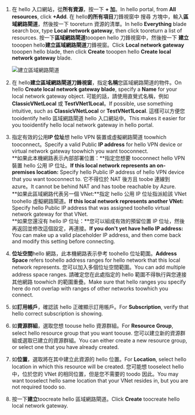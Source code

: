 1. <span data-ttu-id="7c446-101">在 hello 入口網站，從**所有資源**，按一下  **+ 加**。</span><span class="sxs-lookup"><span data-stu-id="7c446-101">In hello portal, from **All resources**, click **+Add**.</span></span> <span data-ttu-id="7c446-102">在 hello**的所有項目**刀鋒視窗中 搜尋 方塊中，輸入**區域網路閘道**，然後按一下 tooreturn 資源的清單。</span><span class="sxs-lookup"><span data-stu-id="7c446-102">In hello **Everything** blade search box, type **Local network gateway**, then click tooreturn a list of resources.</span></span> <span data-ttu-id="7c446-103">按一下**區域網路閘道**tooopen hello 刀鋒視窗中，然後按一下 **建立**tooopen hello**建立區域網路閘道**刀鋒視窗。</span><span class="sxs-lookup"><span data-stu-id="7c446-103">Click **Local network gateway** tooopen hello blade, then click **Create** tooopen hello **Create local network gateway** blade.</span></span>
   
    ![建立區域網路閘道](./media/vpn-gateway-add-lng-rm-portal-include/lng.png)

2. <span data-ttu-id="7c446-105">在 hello**建立區域網路閘道刀鋒視窗**，指定**名稱**您區域網路閘道的物件。</span><span class="sxs-lookup"><span data-stu-id="7c446-105">On hello **Create local network gateway blade**, specify a **Name** for your local network gateway object.</span></span> <span data-ttu-id="7c446-106">可能的話，請使用直覺式名稱，例如 **ClassicVNetLocal** 或 **TestVNet1Local**。</span><span class="sxs-lookup"><span data-stu-id="7c446-106">If possible, use something intuitive, such as **ClassicVNetLocal** or **TestVNet1Local**.</span></span> <span data-ttu-id="7c446-107">這樣可以方便您 tooidentify hello 區域網路閘道 hello 入口網站中。</span><span class="sxs-lookup"><span data-stu-id="7c446-107">This makes it easier for you tooidentify hello local network gateway in hello portal.</span></span>
3. <span data-ttu-id="7c446-108">指定有效的公用**IP 位址**想 hello VPN 裝置或虛擬網路閘道 toowhich tooconnect。</span><span class="sxs-lookup"><span data-stu-id="7c446-108">Specify a valid Public **IP address** for hello VPN device or virtual network gateway toowhich you want tooconnect.</span></span><br><span data-ttu-id="7c446-109">**如果此本機網路表示內部部署位置：**指定您想要 tooconnect hello VPN 裝置 hello 公用 IP 位址。</span><span class="sxs-lookup"><span data-stu-id="7c446-109">**If this local network represents an on-premises location:** Specify hello Public IP address of hello VPN device that you want tooconnect to.</span></span> <span data-ttu-id="7c446-110">它不得位於 NAT 後方且 toobe 連線到 azure。</span><span class="sxs-lookup"><span data-stu-id="7c446-110">It cannot be behind NAT and has toobe reachable by Azure.</span></span><br><span data-ttu-id="7c446-111">**如果此區域網路代表另一個 VNet:**指定 hello 公用 IP 位址指派給該 VNet toohello 虛擬網路閘道。</span><span class="sxs-lookup"><span data-stu-id="7c446-111">**If this local network represents another VNet:** Specify hello Public IP address that was assigned toohello virtual network gateway for that VNet.</span></span><br><span data-ttu-id="7c446-112">**如果您還沒有 hello IP 位址：**您可以組成有效的預留位置 IP 位址，然後再返回並修改這個設定，再連接。</span><span class="sxs-lookup"><span data-stu-id="7c446-112">**If you don't yet have hello IP address:** You can make up a valid placeholder IP address, and then come back and modify this setting before connecting.</span></span>
4. <span data-ttu-id="7c446-113">**位址空間**hello 網路，此本機網路表示參考 toohello 位址範圍。</span><span class="sxs-lookup"><span data-stu-id="7c446-113">**Address Space** refers toohello address ranges for hello network that this local network represents.</span></span> <span data-ttu-id="7c446-114">您可以加入多個位址空間範圍。</span><span class="sxs-lookup"><span data-stu-id="7c446-114">You can add multiple address space ranges.</span></span> <span data-ttu-id="7c446-115">請確定您在此處指定的 hello 範圍不得執行與您連接其他網路 toowhich 的範圍重疊。</span><span class="sxs-lookup"><span data-stu-id="7c446-115">Make sure that hello ranges you specify here do not overlap with ranges of other networks toowhich you connect.</span></span>
5. <span data-ttu-id="7c446-116">如**訂用帳戶**，確認該 hello 正確顯示訂用帳戶。</span><span class="sxs-lookup"><span data-stu-id="7c446-116">For **Subscription**, verify that hello correct subscription is showing.</span></span>
6. <span data-ttu-id="7c446-117">如**資源群組**，選取您想 toouse hello 資源群組。</span><span class="sxs-lookup"><span data-stu-id="7c446-117">For **Resource Group**, select hello resource group that you want toouse.</span></span> <span data-ttu-id="7c446-118">您可以建立新的資源群組或選取已建立的資源群組。</span><span class="sxs-lookup"><span data-stu-id="7c446-118">You can either create a new resource group, or select one that you have already created.</span></span>
7. <span data-ttu-id="7c446-119">如**位置**，選取將在其中建立此資源的 hello 位置。</span><span class="sxs-lookup"><span data-stu-id="7c446-119">For **Location**, select hello location in which this resource will be created.</span></span> <span data-ttu-id="7c446-120">您可能想 tooselect hello 中，位於您的 VNet 的相同位置，但是您不需要的 toodo 因此。</span><span class="sxs-lookup"><span data-stu-id="7c446-120">You may want tooselect hello same location that your VNet resides in, but you are not required toodo so.</span></span>
8. <span data-ttu-id="7c446-121">按一下**建立**toocreate hello 區域網路閘道。</span><span class="sxs-lookup"><span data-stu-id="7c446-121">Click **Create** toocreate hello local network gateway.</span></span>

